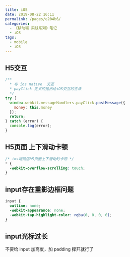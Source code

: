 ```yaml
---
title: iOS
date: 2019-08-22 16:11
permalink: /pages/e204b6/
categories:
  - 《移动端 实践系列》笔记
  - iOS
tags:
  - mobile
  - iOS
---
```


## H5交互

```js
/**
  * 与 ios native  交互
  * payClick 定义的抛出给iOS交互的方法
  */
try {
  window.webkit.messageHandlers.payClick.postMessage({
    money: this.money
  });
  return;
} catch (error) {
  console.log(error);
}
```

## H5页面 上下滑动卡顿

```css
/* ios端微信h5页面上下滑动时卡顿 */
* {
  -webkit-overflow-scrolling: touch;
}
```

## input存在重影边框问题

```css
input {
  outline: none;
  -webkit-appearance: none; 
  -webkit-tap-highlight-color: rgba(0, 0, 0, 0);
}
```

## input光标过长

不要给 input 加高度，加 padding 撑开就行了
